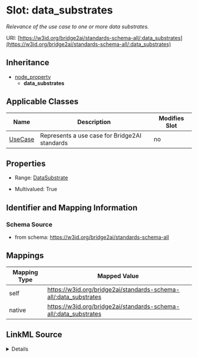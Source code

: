 

# Slot: data_substrates


_Relevance of the use case to one or more data substrates._





URI: [https://w3id.org/bridge2ai/standards-schema-all/:data_substrates](https://w3id.org/bridge2ai/standards-schema-all/:data_substrates)




## Inheritance

* [node_property](node_property.md)
    * **data_substrates**






## Applicable Classes

| Name | Description | Modifies Slot |
| --- | --- | --- |
| [UseCase](UseCase.md) | Represents a use case for Bridge2AI standards |  no  |







## Properties

* Range: [DataSubstrate](DataSubstrate.md)

* Multivalued: True





## Identifier and Mapping Information







### Schema Source


* from schema: https://w3id.org/bridge2ai/standards-schema-all




## Mappings

| Mapping Type | Mapped Value |
| ---  | ---  |
| self | https://w3id.org/bridge2ai/standards-schema-all/:data_substrates |
| native | https://w3id.org/bridge2ai/standards-schema-all/:data_substrates |




## LinkML Source

<details>
```yaml
name: data_substrates
description: Relevance of the use case to one or more data substrates.
from_schema: https://w3id.org/bridge2ai/standards-schema-all
rank: 1000
is_a: node_property
domain: NamedThing
alias: data_substrates
domain_of:
- UseCase
range: DataSubstrate
multivalued: true

```
</details>